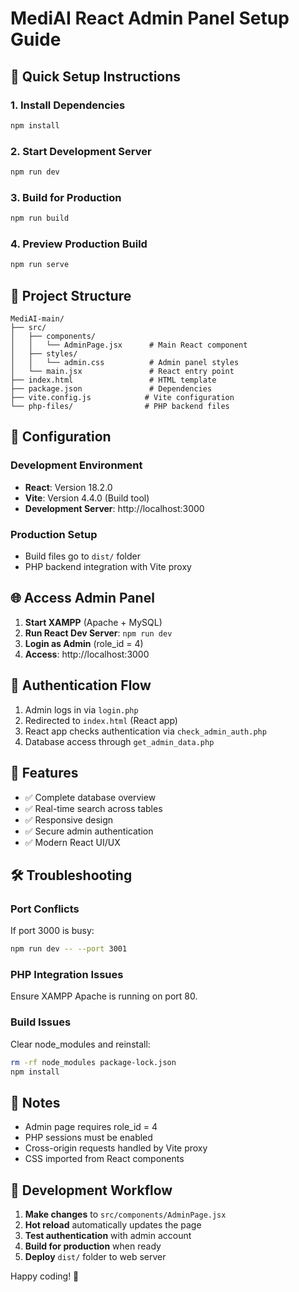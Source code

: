 # MediAI React Admin Panel Setup Guide

## 🚀 Quick Setup Instructions

### 1. Install Dependencies
```bash
npm install
```

### 2. Start Development Server
```bash
npm run dev
```

### 3. Build for Production
```bash
npm run build
```

### 4. Preview Production Build
```bash
npm run serve
```

## 📁 Project Structure

```
MediAI-main/
├── src/
│   ├── components/
│   │   └── AdminPage.jsx      # Main React component
│   ├── styles/
│   │   └── admin.css          # Admin panel styles
│   └── main.jsx               # React entry point
├── index.html                 # HTML template
├── package.json               # Dependencies
├── vite.config.js            # Vite configuration
└── php-files/                # PHP backend files
```

## 🔧 Configuration

### Development Environment
- **React**: Version 18.2.0
- **Vite**: Version 4.4.0 (Build tool)
- **Development Server**: http://localhost:3000

### Production Setup
- Build files go to `dist/` folder
- PHP backend integration with Vite proxy

## 🌐 Access Admin Panel

1. **Start XAMPP** (Apache + MySQL)
2. **Run React Dev Server**: `npm run dev`
3. **Login as Admin** (role_id = 4)
4. **Access**: http://localhost:3000

## 🔐 Authentication Flow

1. Admin logs in via `login.php`
2. Redirected to `index.html` (React app)
3. React app checks authentication via `check_admin_auth.php`
4. Database access through `get_admin_data.php`

## 📱 Features

- ✅ Complete database overview
- ✅ Real-time search across tables
- ✅ Responsive design
- ✅ Secure admin authentication
- ✅ Modern React UI/UX

## 🛠️ Troubleshooting

### Port Conflicts
If port 3000 is busy:
```bash
npm run dev -- --port 3001
```

### PHP Integration Issues
Ensure XAMPP Apache is running on port 80.

### Build Issues
Clear node_modules and reinstall:
```bash
rm -rf node_modules package-lock.json
npm install
```

## 📝 Notes

- Admin page requires role_id = 4
- PHP sessions must be enabled
- Cross-origin requests handled by Vite proxy
- CSS imported from React components

## 🎯 Development Workflow

1. **Make changes** to `src/components/AdminPage.jsx`
2. **Hot reload** automatically updates the page
3. **Test authentication** with admin account
4. **Build for production** when ready
5. **Deploy** `dist/` folder to web server

Happy coding! 🚀

